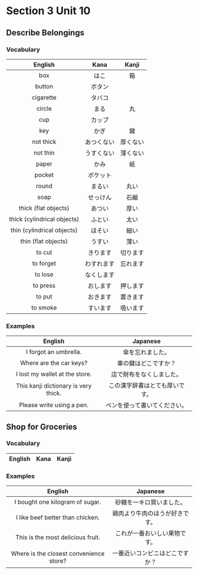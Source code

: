 # Section 3 Unit 10
## Describe Belongings
### Vocabulary
| English | Kana | Kanji |
|:-------:|:----:|:-----:|
| box | はこ | 箱 |
| button | ボタン | |
| cigarette | タバコ | |
| circle | まる | 丸 |
| cup | カップ | |
| key | かぎ | 鍵 |
| not thick | あつくない | 厚くない |
| not thin | うすくない | 薄くない |
| paper | かみ | 紙 |
| pocket | ポケット | |
| round | まるい | 丸い |
| soap | せっけん | 石鹼 |
| thick (flat objects) | あつい | 厚い |
| thick (cylindrical objects) | ふとい | 太い |
| thin (cylindrical objects) | ほそい | 細い |
| thin (flat objects) | うすい | 薄い |
| to cut | きります | 切ります |
| to forget | わすれます | 忘れます |
| to lose | なくします | |
| to press | おします | 押します |
| to put | おきます | 置きます |
| to smoke | すいます | 吸います |

### Examples
| English | Japanese |
|:-------:|:--------:|
| I forgot an umbrella. | 傘を忘れました。 |
| Where are the car keys? | 車の鍵はどこですか？ |
| I lost my wallet at the store. | 店で財布をなくしました。 |
| This kanji dictionary is very thick. | この漢字辞書はとても厚いです。 |
| Please write using a pen. | ペンを使って書いてください。 |

## Shop for Groceries
### Vocabulary
| English | Kana | Kanji |
|:-------:|:----:|:-----:|

### Examples
| English | Japanese |
|:-------:|:--------:|
| I bought one kilogram of sugar. | 砂糖を一キロ買いました。 |
| I like beef better than chicken. | 鶏肉より牛肉のほうが好きです。 |
| This is the most delicious fruit. | これが一番おいしい果物です。 |
| Where is the closest convenience store? | 一番近いコンビニはどこですか？ |
